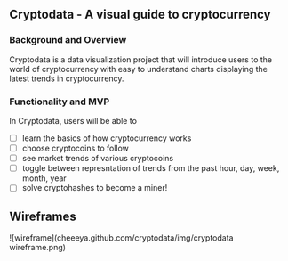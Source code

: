 ## Cryptodata - A visual guide to cryptocurrency

### Background and Overview

Cryptodata is a data visualization project that will introduce users to the world of cryptocurrency with easy to understand charts displaying the latest trends in cryptocurrency.

### Functionality and MVP

In Cryptodata, users will be able to
- [ ] learn the basics of how cryptocurrency works
- [ ] choose cryptocoins to follow
- [ ] see market trends of various cryptocoins
- [ ] toggle between represntation of trends from the past hour, day, week, month, year
- [ ] solve cryptohashes to become a miner!

## Wireframes

![wireframe](cheeeya.github.com/cryptodata/img/cryptodata wireframe.png)

